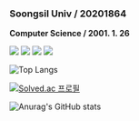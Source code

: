 ### Soongsil Univ / 20201864 
**Computer Science / 2001. 1. 26**


<img src="https://img.shields.io/badge/JAVA-FF6550?style=plastic&logo=java&logoColor=white"> <img src="https://img.shields.io/badge/C-00B1E7?style=plastic&logo=C&logoColor=white"> <img src="https://img.shields.io/badge/C++-00599C?style=plastic&logo=cplusplus&logoColor=white"> <img src="https://img.shields.io/badge/Spring Boot-6DB33F?style=plastic&logo=Spring Boot&logoColor=white">









![Top Langs](https://github-readme-stats.vercel.app/api/top-langs/?username=JihuN126&layout=compact&theme=tokyonight)

[![Solved.ac 프로필](http://mazassumnida.wtf/api/v2/generate_badge?boj=youk6767)](https://solved.ac/youk6767)

![Anurag's GitHub stats](https://github-readme-stats.vercel.app/api?username=JihuN126&show_icons=true&theme=merko)    
